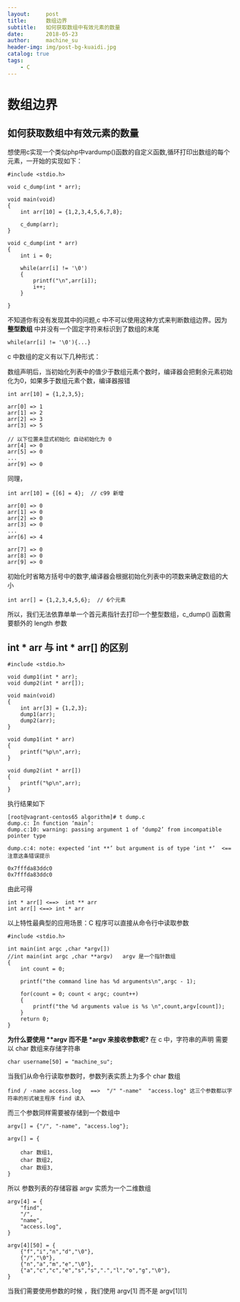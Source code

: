```yaml
---
layout:     post
title:      数组边界
subtitle:   如何获取数组中有效元素的数量
date:       2018-05-23
author:     machine_su
header-img: img/post-bg-kuaidi.jpg
catalog: true
tags:
    - C
---
```

# 数组边界

## 如何获取数组中有效元素的数量

想使用c实现一个类似php中vardump()函数的自定义函数,循环打印出数组的每个元素，一开始的实现如下：

	#include <stdio.h>

	void c_dump(int * arr);

	void main(void)
	{
	    int arr[10] = {1,2,3,4,5,6,7,8};

	    c_dump(arr);
	}

	void c_dump(int * arr)
	{
	    int i = 0;

	    while(arr[i] != '\0')
	    {
	        printf("\n",arr[i]);
	        i++;
	    }

	}

不知道你有没有发现其中的问题,c 中不可以使用这种方式来判断数组边界。因为 **整型数组** 中并没有一个固定字符来标识到了数组的末尾

	while(arr[i] != '\0'){...}

c 中数组的定义有以下几种形式：

数组声明后，当初始化列表中的值少于数组元素个数时，编译器会把剩余元素初始化为0，如果多于数组元素个数，编译器报错


	int arr[10] = {1,2,3,5};

	arr[0] => 1
	arr[1] => 2
	arr[2] => 3
	arr[3] => 5

	// 以下位置未显式初始化 自动初始化为 0
	arr[4] => 0
	arr[5] => 0
	...
	arr[9] => 0

同理，

	int arr[10] = {[6] = 4};  // c99 新增

	arr[0] => 0
	arr[1] => 0
	arr[2] => 0
	arr[3] => 0
	...
	arr[6] => 4

	arr[7] => 0
	arr[8] => 0
	arr[9] => 0

初始化时省略方括号中的数字,编译器会根据初始化列表中的项数来确定数组的大小

	int arr[] = {1,2,3,4,5,6};  // 6个元素


所以，我们无法依靠单单一个首元素指针去打印一个整型数组，c_dump() 函数需要额外的 length 参数





##  int * arr  与 int * arr[] 的区别

	#include <stdio.h>

	void dump1(int * arr);
	void dump2(int * arr[]);

	void main(void)
	{
	    int arr[3] = {1,2,3};
	    dump1(arr);
	    dump2(arr);
	}

	void dump1(int * arr)
	{
	    printf("%p\n",arr);
	}

	void dump2(int * arr[])
	{
	    printf("%p\n",arr);
	}


执行结果如下


    [root@vagrant-centos65 algorithm]# t dump.c
    dump.c: In function ‘main’:
    dump.c:10: warning: passing argument 1 of ‘dump2’ from incompatible pointer type

    dump.c:4: note: expected ‘int **’ but argument is of type ‘int *’  <== 注意这条错误提示

    0x7fffda83ddc0
    0x7fffda83ddc0

由此可得

    int * arr[] <==>  int ** arr
    int arr[] <==> int * arr

以上特性最典型的应用场景：C 程序可以直接从命令行中读取参数

	#include <stdio.h>

	int main(int argc ,char *argv[])
	//int main(int argc ,char **argv)   argv 是一个指针数组
	{
	    int count = 0;

	    printf("the command line has %d arguments\n",argc - 1);

	    for(count = 0; count < argc; count++)
	    {
	        printf("the %d arguments value is %s \n",count,argv[count]);
	    }
	    return 0;
	}


**为什么要使用 \*\*argv 而不是 \*argv 来接收参数呢?**   在 c 中，字符串的声明 需要以 char 数组来存储字符串

	char username[50] = "machine_su";

当我们从命令行读取参数时，参数列表实质上为多个 char 数组

	find / -name access.log   ==>  "/" "-name"  "access.log" 这三个参数都以字符串的形式被主程序 find 读入

而三个参数同样需要被存储到一个数组中

	argv[] = {"/", "-name", "access.log"};

	argv[] = {

		char 数组1,
		char 数组2,
		char 数组3,
	}

所以 参数列表的存储容器  argv 实质为一个二维数组

	argv[4] = {
		"find",
		"/",
		"name",
		"access.log",
	}

	argv[4][50] = {
		{"f","i","n","d","\0"},
		{"/","\0"},
		{"n","a","m","e","\0"},
		{"a","c","c","e","s","s",".","l","o","g","\0"},
	}

当我们需要使用参数的时候 ，我们使用 argv[1]  而不是 argv[1]\[1]

